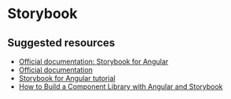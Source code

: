 # Storybook

## Suggested resources

- [Official documentation: Storybook for Angular](https://storybook.js.org/docs/guides/guide-angular/)
- [Official documentation](https://storybook.js.org/docs/basics/introduction/)
- [Storybook for Angular tutorial](https://storybook.js.org/tutorials/intro-to-storybook/angular/en/get-started/)
- [How to Build a Component Library with Angular and Storybook](https://indepth.dev/posts/1041/how-to-build-a-component-library-with-angular-and-storybook)
